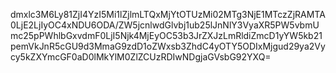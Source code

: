 dmxlc3M6Ly81ZjI4YzI5Mi1lZjlmLTQxMjYtOTUzMi02MTg3NjE1MTczZjRAMTA0LjE2LjIyOC4xNDU6ODA/ZW5jcnlwdGlvbj1ub25lJnNlY3VyaXR5PW5vbmUmc25pPWhlbGxvdmF0LjI5Njk4MjEyOC53b3JrZXJzLmRldiZmcD1yYW5kb21pemVkJnR5cGU9d3MmaG9zdD1oZWxsb3ZhdC4yOTY5ODIxMjgud29ya2Vycy5kZXYmcGF0aD0lMkYlM0ZlZCUzRDIwNDgjaGVsbG92YXQ=
